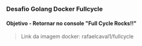 ### Desafio Golang Docker Fullcycle

#### Objetivo - Retornar no console "Full Cycle Rocks!!"

> Link da imagem docker:
> rafaelcaval1/fullcycle